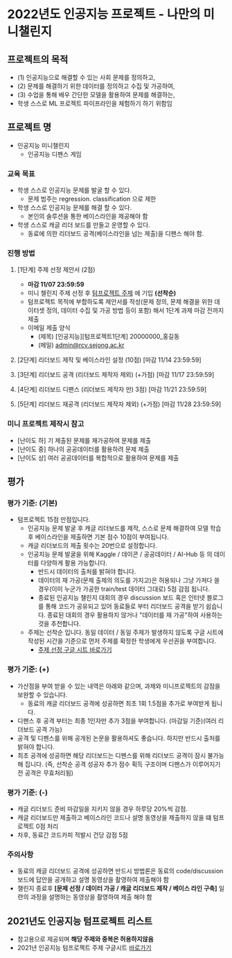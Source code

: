 
# 2022년도 인공지능 프로젝트 - 나만의 미니챌린지 

## 프로젝트의 목적
- (1) 인공지능으로 해결할 수 있는 사회 문제를 정의하고, 
- (2) 문제를 해결하기 위한 데이터를 정의하고 수집 및 가공하여, 
- (3) 수업을 통해 배우 간단한 모델을 활용하여 문제를 해결하는, 
-  학생 스스로 ML 프로젝트 파이프라인을 체험하기 하기 위함임

## 프로젝트 명
- 인공지능 미니챌린지
  - 인공지능 디펜스 게임

### 교육 목표
- 학생 스스로 인공지능 문제를 발굴 할 수 있다. 
  - 문제 범주는 regression. classification 으로 제한 
- 학생 스스로 인공지능 문제를 해결 할 수 있다.  
  - 본인의 솔루션을 통한 베이스라인을 제공해야 함
- 학생 스스로 캐글 리더 보드를 만들고 운영할 수 있다. 
  - 동료에 의한 리더보드 공격(베이스라인을 넘는 제출)을 디팬스 해야 함.

### 진행 방법 
1. [1단계] 주제 선정 제안서 (2점) 
    - **마감 11/07 23:59:59**
    - 미니 챌린지 주제 선정 후 [텀프로젝트 주제](https://docs.google.com/spreadsheets/d/11rGvPlEc7rFsSBK3OeUtdsqkW3mwqdNrx7JKAxLZtwQ/edit#gid=1968803308) 에 기입 **(선착순)**
    - 텀프로젝트 목적에 부합하도록 제안서를 작성(문제 정의, 문제 해결을 위한 데이터셋 정의, 데이터 수집 및 가공 방법 등이 포함) 해서 1단계 과제 마감 전까지 제출
    - 이메일 제출 양식
        - (제목) [인공지능][텀프로젝트1단계] 20000000_홍길동
        - (메일) admin@rcv.sejong.ac.kr


2. [2단계] 리더보드 제작 및 베이스라인 설정 (10점) [마감 11/14 23:59:59]
3. [3단계] 리더보드 공격 (리더보드 제작자 제외) (+가점) [마감 11/17 23:59:59]
4. [4단계] 리더보드 디팬스 (리더보드 제작자 만) 3점) [마감 11/21 23:59:59]
5. [5단계] 리더보드 재공격 (리더보드 제작자 제외) (+가점) [마감 11/28 23:59:59]


### 미니 프로젝트 제작시 참고
- [난이도 하] 기 제출된 문제를 재가공하여 문제를 제출 
- [난이도 중] 하나의 공공데이터를 활용하려 문제 제출
- [난이도 상] 여러 공공데이터를 복합적으로 활용하여 문제를 제출


## 평가
### 평가 기준: (기본)
- 텀프로젝트 15점 만점입니다.
  - 인공지능 문제 발굴 후 캐글 리더보드를 제작, 스스로 문제 해결하여 모델 학습 후 베이스라인을 제출하면 기본 점수 10점이 부여됩니다.  
  - 캐글 리더보드의 제출 횟수는 20번으로 설정합니다.
  - 인공지능 문제 발굴을 위해 Kaggle / 데이콘 / 공공데이터 / AI-Hub 등 의 데이터를 다양하게 활용 가능합니다. 
    - 반드시 데이터의 출처를 밝혀야 합니다. 
    - 데이터의 재 가공(문제 출제의 의도를 가지고)은 허용되나 그냥 가져다 쓸 경우(이미 누군가 가공한 train/test 데이터 그대로) 5점 감점 됩니다. 
    - 종료된 인공지능 챌린지 대회의 경우 discussion 보드 혹은 인터넷 블로그를 통해 코드가 공유되고 있어 동료들로 부터 리더보드 공격을 받기 쉽습니다. 종료된 대회의 경우 활용하지 않거나 "데이터를 재 가공"하여 사용하는 것을 추천합니다.
   - 주제는 선착순 입니다. 동일 데이터 / 동일 주제가 발생하지 않도록 구글 시트에 작성된 시간을 기준으로 먼저 주제를 확정한 학생에게 우선권을 부여합니다.
     - [주제 선정 구글 시트 바로가기](https://docs.google.com/spreadsheets/d/11rGvPlEc7rFsSBK3OeUtdsqkW3mwqdNrx7JKAxLZtwQ/edit#gid=1968803308)

### 평가 기준: (+)
- 가산점을 부여 받을 수 있는 내역은 아래와 같으며, 과제와 미니프로젝트의 감점을 보완할 수 있습니다.
  - 동료의 캐글 리더보드 공격에 성공하면 최초 1회 1.5점을 추가로 부여받게 됩니다. 
-  디팬스 후 공격 부터는 최종 1인자만 추가 3점을 부여합니다. (마감일 기준)(여러 리더보드 공격 가능)
  - 공격 및 디펜스를 위해 공개된 논문을 활용하셔도 좋습니다. 하지만 반드시 출처를 밝혀야 합니다.
  - 최초 공격에 성공하면 해당 리더보드는 디펜스를 위해 리더보드 공격이 잠시 불가능해 집니다. (즉, 선착순 공격 성공자 추가 점수 획득 구조이며 디팬스가 이루어지기 전 공격은 무효처리됨)

### 평가 기준: (-)
- 캐글 리더보드 준비 마감일을 지키지 않을 경우 하루당 20%씩 감점.
- 캐글 리더보드만 제출하고 베이스라인 코드나 설명 동영상을 제출하지 않을 떄 텀프로젝트 0점 처리
- 차후, 동료간 코드카피 적발시 건당 감점 5점

### 주의사항
- 동료의 캐글 리더보드 공격에 성공하면 반드시 방법론은 동료의 code/discussion 보드에 답안을 공개하고 설명 동영상을 촬영하여 제출해야 함 
- 챌린지 종료후 **[문제 선정 / 데이터 가공 / 캐글 리더보드 제작 / 베이스 라인 구축]** 일련의 과정을 설명하는 동영상을 촬영하여 제출 해야 함

## 2021년도 인공지능 텀프로젝트 리스트
- 참고용으로 제공되며 **해당 주제와 중복은 허용하지않음**
- 2021년 인공지능 텀프로젝트 주제 구글시트 [바로가기](https://docs.google.com/spreadsheets/d/1K6vkl17Hs0b39uLWVwbJwNQ-PlY9JVCEbb4tPAjp0GU/edit#gid=0)

